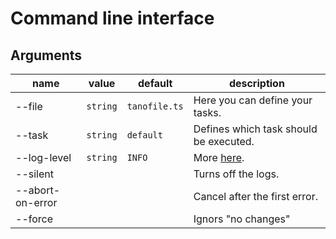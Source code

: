 # Command line interface

## Arguments

| name             | value    | default       | description                                                      |
| ---------------- | -------- | ------------- | ---------------------------------------------------------------- |
| --file           | `string` | `tanofile.ts` | Here you can define your tasks.                                  |
| --task           | `string` | `default`     | Defines which task should be executed.                           |
| --log-level      | `string` | `INFO`        | More [here](https://deno.land/std@0.151.0/log/levels.ts?source). |
| --silent         |          |               | Turns off the logs.                                              |
| --abort-on-error |          |               | Cancel after the first error.                                    |
| --force          |          |               | Ignors "no changes"                                              |
